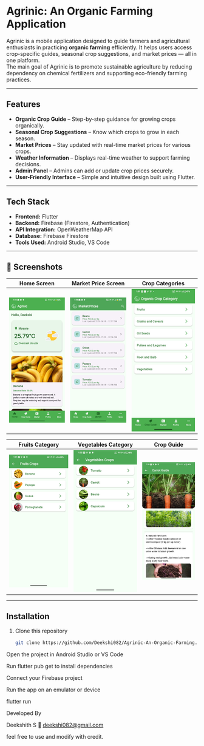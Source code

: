 
# Agrinic: An Organic Farming Application

Agrinic is a mobile application designed to guide farmers and agricultural enthusiasts in practicing **organic farming** efficiently. It helps users access crop-specific guides, seasonal crop suggestions, and market prices — all in one platform.  
The main goal of Agrinic is to promote sustainable agriculture by reducing dependency on chemical fertilizers and supporting eco-friendly farming practices.

---

## Features

- **Organic Crop Guide** – Step-by-step guidance for growing crops organically.  
- **Seasonal Crop Suggestions** – Know which crops to grow in each season.  
- **Market Prices** – Stay updated with real-time market prices for various crops.  
- **Weather Information** – Displays real-time weather to support farming decisions.  
- **Admin Panel** – Admins can add or update crop prices securely.  
- **User-Friendly Interface** – Simple and intuitive design built using Flutter.

---

## Tech Stack

- **Frontend:** Flutter  
- **Backend:** Firebase (Firestore, Authentication)  
- **API Integration:** OpenWeatherMap API  
- **Database:** Firebase Firestore  
- **Tools Used:** Android Studio, VS Code  

---

## 📸 Screenshots  

| Home Screen | Market Price Screen | Crop Categories |
|----------------|------------------------|--------------------|
| ![Home Screen](screenshots/home.jpg) | ![Market Price](screenshots/price.jpg) | ![Categories](screenshots/category.jpg) |

| Fruits Category | Vegetables Category | Crop Guide |
|--------------------|------------------------|---------------|
| ![Fruits](screenshots/fruit.jpg) | ![Vegetables](screenshots/vegetables.jpg) | ![Guide](screenshots/guide.jpg) |

---

## Installation

1. Clone this repository  
   ```bash
   git clone https://github.com/Deekshi082/Agrinic-An-Organic-Farming.git


Open the project in Android Studio or VS Code

Run flutter pub get to install dependencies

Connect your Firebase project

Run the app on an emulator or device

flutter run



Developed By

Deekshith S
📧 deekshi082@gmail.com




feel free to use and modify with credit.
